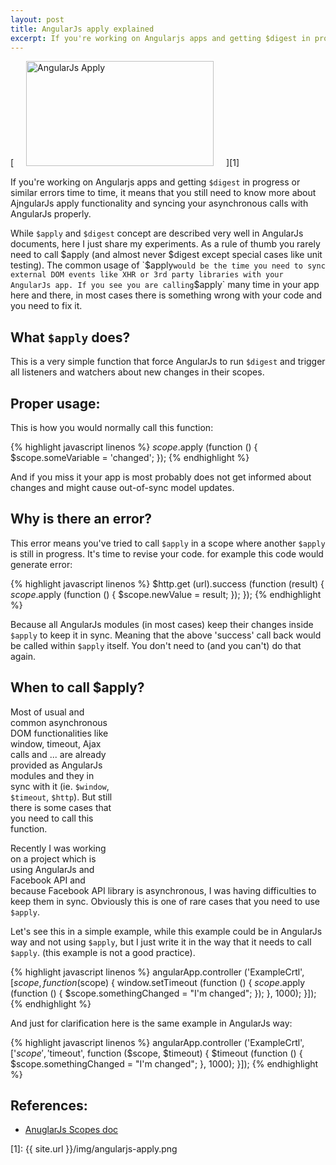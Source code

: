 ```yaml
---
layout: post
title: AngularJs apply explained
excerpt: If you're working on Angularjs apps and getting $digest in progress or similar errors, it means that you still need to know more about AjngularJs apply.
---
```


[<img class="size-medium wp-image-708 alignright" style="margin-left: 20px; margin-right: 20px;" alt="AngularJs Apply" src="{{ site.url }}/img/angularjs-apply-300x168.png" width="300" height="168" />][1]

<script type="text/javascript" src="//pagead2.googlesyndication.com/pagead/js/adsbygoogle.js" async=""></script>
<div class="ads"> <ins class="adsbygoogle adslot_1" style="display:block" data-ad-client="ca-pub-5768423765640512" data-ad-slot="7013600384" data-ad-format="horizontal"></ins> <script> (adsbygoogle = window.adsbygoogle || []).push({}); </script> </div>

If you're working on Angularjs apps and getting `$digest` in progress or similar errors time to time, it means that you still need to know more about AjngularJs apply functionality and syncing your asynchronous calls with AngularJs properly. 

While `$apply` and `$digest` concept are described very well in AngularJs documents, here I just share my experiments. As a rule of thumb you rarely need to call $apply (and almost never $digest except special cases like unit testing). The common usage of `$apply` would be the time you need to sync external DOM events like XHR or 3rd party libraries with your AngularJs app. If you see you are calling `$apply` many time in your app here and there, in most cases there is something wrong with your code and you need to fix it. 

## What `$apply` does? 
This is a very simple function that force AngularJs to run `$digest` and trigger all listeners and watchers about new changes in their scopes. 

## Proper usage: 
This is how you would normally call this function: 

{% highlight javascript linenos %}
$scope.$apply (function () {
    $scope.someVariable = 'changed';
});
{% endhighlight %}

And if you miss it your app is most probably does not get informed about changes and might cause out-of-sync model updates. 

## Why is there an error? 
This error means you've tried to call `$apply` in a scope where another `$apply` is still in progress. It's time to revise your code. for example this code would generate error: 

{% highlight javascript linenos %}
$http.get (url).success (function (result) {
    $scope.$apply (function () {
      $scope.newValue = result;
    });
});
{% endhighlight %}

Because all AngularJs modules (in most cases) keep their changes inside `$apply` to keep it in sync. Meaning that the above 'success' call back would be called within `$apply` itself. You don't need to (and you can't) do that again. 

## When to call $apply?

<div style="float: right;"> <ins class="adsbygoogle" style="display: inline-block; width: 336px; height: 280px;" data-ad-client="ca-pub-5768423765640512" data-ad-slot="7819924448"></ins><script type="text/javascript">(adsbygoogle = window.adsbygoogle || []).push({}); </script> </div> 

Most of usual and common asynchronous DOM functionalities like window, timeout, Ajax calls and ... are already provided as AngularJs modules and they in sync with it (ie. `$window`, `$timeout`, `$http`). But still there is some cases that you need to call this function. 

Recently I was working on a project which is using AngularJs and Facebook API and because Facebook API library is asynchronous, I was having difficulties to keep them in sync. Obviously this is one of rare cases that you need to use `$apply`. 

Let's see this in a simple example, while this example could be in AngularJs way and not using `$apply`, but I just write it in the way that it needs to call `$apply`. (this example is not a good practice). 

{% highlight javascript linenos %}
angularApp.controller ('ExampleCrtl', [$scope, function ($scope) {
    window.setTimeout (function () {
        $scope.$apply (function () {
            $scope.somethingChanged = "I'm changed";
        });
    }, 1000);
}]);
{% endhighlight %}


And just for clarification here is the same example in AngularJs way: 

{% highlight javascript linenos %}
angularApp.controller ('ExampleCrtl', ['$scope', '$timeout', 
function ($scope, $timeout) {
    $timeout (function () {
        $scope.somethingChanged = "I'm changed";
    }, 1000);
}]);
{% endhighlight %}

## References:

* [AnuglarJs Scopes doc](http://docs.angularjs.org/api/ng.$rootScope.Scope)

<ins class="adsbygoogle" style="display: block;" data-ad-client="ca-pub-5768423765640512" data-ad-slot="7013600384" data-ad-format="auto"></ins><script type="text/javascript">(adsbygoogle = window.adsbygoogle || []).push({});</script>

[1]: {{ site.url }}/img/angularjs-apply.png

